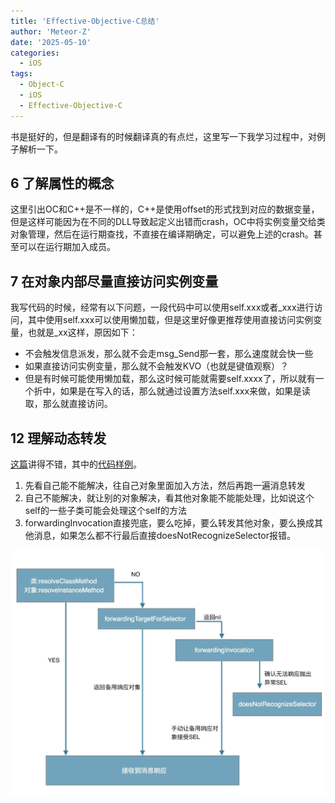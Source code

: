 ```yaml
---
title: 'Effective-Objective-C总结'
author: 'Meteor-Z'
date: '2025-05-10'
categories:
  - iOS
tags:
  - Object-C
  - iOS
  - Effective-Objective-C
---
```


书是挺好的，但是翻译有的时候翻译真的有点烂，这里写一下我学习过程中，对例子解析一下。

## 6 了解属性的概念

这里引出OC和C++是不一样的，C++是使用offset的形式找到对应的数据变量，但是这样可能因为在不同的DLL导致起定义出错而crash，OC中将实例变量交给类对象管理，然后在运行期查找，不直接在编译期确定，可以避免上述的crash。甚至可以在运行期加入成员。

## 7 在对象内部尽量直接访问实例变量

我写代码的时候，经常有以下问题，一段代码中可以使用self.xxx或者_xxx进行访问，其中使用self.xxx可以使用懒加载，但是这里好像更推荐使用直接访问实例变量，也就是_xx这样，原因如下：

- 不会触发信息派发，那么就不会走msg_Send那一套，那么速度就会快一些
- 如果直接访问实例变量，那么就不会触发KVO（也就是键值观察）？
- 但是有时候可能使用懒加载，那么这时候可能就需要self.xxxx了，所以就有一个折中，如果是在写入的话，那么就通过设置方法self.xxx来做，如果是读取，那么就直接访问。

## 12 理解动态转发

[这篇](https://juejin.cn/post/6844903600968171533)讲得不错，其中的[代码样例](https://gist.github.com/Meteor-Z/d59cfb165345779c29dfee682dcb96c8)。

1. 先看自己能不能解决，往自己对象里面加入方法，然后再跑一遍消息转发
2. 自己不能解决，就让别的对象解决，看其他对象能不能能处理，比如说这个self的一些子类可能会处理这个self的方法
3. forwardingInvocation直接兜底，要么吃掉，要么转发其他对象，要么换成其他消息，如果怎么都不行最后直接doesNotRecognizeSelector报错。

![消息转发](./消息转发.png)